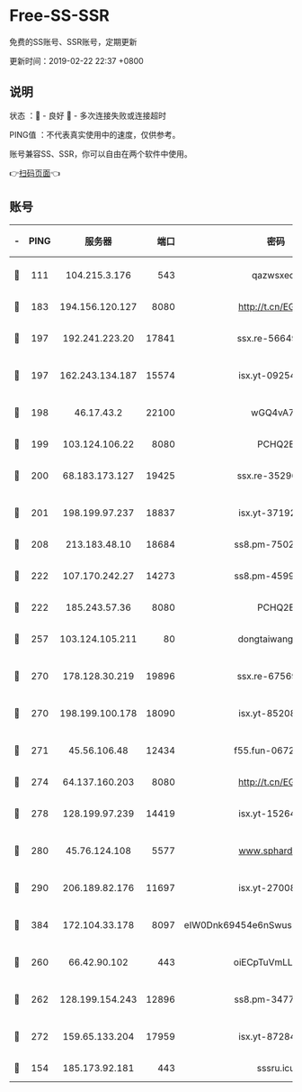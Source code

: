 # Free-SS-SSR

免费的SS账号、SSR账号，定期更新

更新时间：2019-02-22 22:37 +0800

## 说明

状态     ：🙂 - 良好 🙁 - 多次连接失败或连接超时

PING值   ：不代表真实使用中的速度，仅供参考。

账号兼容SS、SSR，你可以自由在两个软件中使用。

👉[扫码页面](https://liesauer.github.io/free-ss-ssr.github.io/)👈

## 账号

|-|PING|服务器|端口|密码|加密方式|区域|
|:----:|:----:|:-----:|-----:|:----:|:----:|:----:|
|🙂|111|104.215.3.176|543|qazwsxedc|aes-256-gcm|JP|
|🙂|183|194.156.120.127|8080|http://t.cn/EGJIyrl|rc4-md5|RU|
|🙂|197|192.241.223.20|17841|ssx.re-56649667|aes-256-cfb|US|
|🙂|197|162.243.134.187|15574|isx.yt-09254887|aes-256-cfb|US|
|🙂|198|46.17.43.2|22100|wGQ4vA7D|aes-256-gcm|RU|
|🙂|199|103.124.106.22|8080|PCHQ2E|rc4-md5|US|
|🙂|200|68.183.173.127|19425|ssx.re-35296250|aes-256-cfb|US|
|🙂|201|198.199.97.237|18837|isx.yt-37192163|aes-256-cfb|US|
|🙂|208|213.183.48.10|18684|ss8.pm-75023090|rc4-md5|RU|
|🙂|222|107.170.242.27|14273|ss8.pm-45999497|aes-256-cfb|US|
|🙂|222|185.243.57.36|8080|PCHQ2E|rc4-md5|US|
|🙂|257|103.124.105.211|80|dongtaiwang.com|aes-256-cfb|US|
|🙂|270|178.128.30.219|19896|ssx.re-67569628|aes-256-cfb|SG|
|🙂|270|198.199.100.178|18090|isx.yt-85208704|aes-256-cfb|US|
|🙂|271|45.56.106.48|12434|f55.fun-06722136|aes-256-cfb|US|
|🙂|274|64.137.160.203|8080|http://t.cn/EGJIyrl|rc4-md5|CA|
|🙂|278|128.199.97.239|14419|isx.yt-15264430|aes-256-cfb|SG|
|🙂|280|45.76.124.108|5577|www.sphard.com|aes-256-cfb|AU|
|🙂|290|206.189.82.176|11697|isx.yt-27008665|aes-256-cfb|SG|
|🙂|384|172.104.33.178|8097|eIW0Dnk69454e6nSwuspv9DmS201tQ0D|aes-256-cfb|SG|
|🙂|260|66.42.90.102|443|oiECpTuVmLLxk4Ts|aes-256-cfb|US|
|🙂|262|128.199.154.243|12896|ss8.pm-34775520|aes-256-cfb|SG|
|🙂|272|159.65.133.204|17959|isx.yt-87284897|aes-256-cfb|SG|
|🙁|154|185.173.92.181|443|sssru.icu|rc4-md5|RU|

